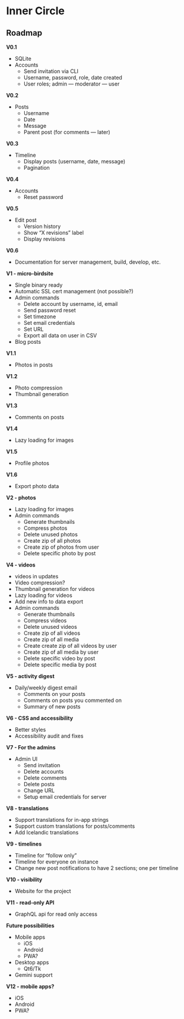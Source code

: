 # Inner Circle

## Roadmap

**V0.1**

- SQLite
- Accounts
  - Send invitation via CLI
  - Username, password, role, date created
  - User roles; admin — moderator — user

**V0.2**

- Posts
  - Username
  - Date
  - Message
  - Parent post (for comments — later)

**V0.3**

- Timeline
  - Display posts (username, date, message)
  - Pagination

**V0.4**

- Accounts
  - Reset password

**V0.5**

- Edit post
  - Version history
  - Show “X revisions” label
  - Display revisions

**V0.6**

- Documentation for server management, build, develop, etc.

**V1 - micro-birdsite**

- Single binary ready
- Automatic SSL cert management (not possible?)
- Admin commands
  - Delete account by username, id, email
  - Send password reset
  - Set timezone
  - Set email credentials
  - Set URL
  - Export all data on user in CSV
- Blog posts

**V1.1**

- Photos in posts

**V1.2**

- Photo compression
- Thumbnail generation

**V1.3**

- Comments on posts

**V1.4**

- Lazy loading for images

**V1.5**

- Profile photos

**V1.6**

- Export photo data

**V2 - photos**

- Lazy loading for images
- Admin commands
  - Generate thumbnails
  - Compress photos
  - Delete unused photos
  - Create zip of all photos
  - Create zip of photos from user
  - Delete specific photo by post

**V4 - videos**

- videos in updates
- Video compression?
- Thumbnail generation for videos
- Lazy loading for videos
- Add new info to data export
- Admin commands
  - Generate thumbnails
  - Compress videos
  - Delete unused videos
  - Create zip of all videos
  - Create zip of all media
  - Create create zip of all videos by user
  - Create zip of all media by user
  - Delete specific video by post
  - Delete specific media by post

**V5 - activity digest**

- Daily/weekly digest email
  - Comments on your posts
  - Comments on posts you commented on
  - Summary of new posts

**V6 - CSS and accessibility**

- Better styles
- Accessibility audit and fixes

**V7 - For the admins**

- Admin UI
  - Send invitation
  - Delete accounts
  - Delete comments
  - Delete posts
  - Change URL
  - Setup email credentials for server

**V8 - translations**

- Support translations for in-app strings
- Support custom translations for posts/comments
- Add Icelandic translations

**V9 - timelines**

- Timeline for “follow only”
- Timeline for everyone on instance
- Change new post notifications to have 2 sections; one per timeline

**V10 - visibility**

- Website for the project

**V11 - read-only API**

- GraphQL api for read only access

**Future possibilities**

- Mobile apps
  - iOS
  - Android
  - PWA?
- Desktop apps
  - Qt6/Tk
- Gemini support

**V12 - mobile apps?**

- iOS
- Android
- PWA?
